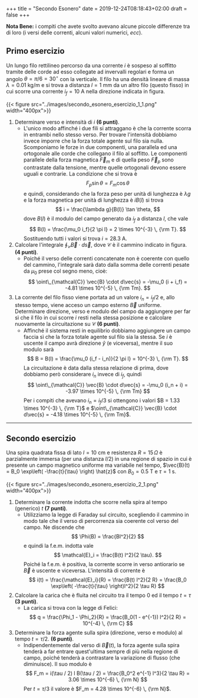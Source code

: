 +++
title = "Secondo Esonero"
date = 2019-12-24T08:18:43+02:00
draft = false
+++

**Nota Bene:** i compiti che avete svolto avevano alcune piccole differenze tra di loro (i versi delle correnti, alcuni valori numerici, *ecc*).

## Primo esercizio

Un lungo filo rettilineo percorso da una corrente $i$ è sospeso al soffitto tramite delle corde ad esso collegate ad invervalli regolari e forma un angolo $\theta = \pi / 6 = 30^\circ$ con la verticale. Il filo ha una densità lineare di massa $\lambda = 0.01$ kg/m e si trova a distanza $l = 1$ mm da un altro filo (questo fisso) in cui scorre una corrente $i_f = 10$ A nella direzione indicata in figura.

{{< figure src="../images/secondo_esonero_esercizio_1_1.png"  width="400px">}}

1. Determinare verso e intensità di $i$ **(6 punti)**.
	* L'unico modo affinché i due fili si attraggano è che la corrente scorra in entrambi nello stesso verso. Per trovare l'intensità dobbiamo invece imporre che la forza totale agente sul filo sia nulla. Scomponiamo le forze in due componenti, una parallela ed una ortogonale alle corde che collegano il filo al soffitto. Le componenti parallele della forza magnetica $\vec{F}_m$ e di quella peso $\vec{F}_p$ sono contrastate dalla tensione, mentre quelle ortogonali devono essere uguali e contrarie. La condizione che si trova è
	$$
	F_p \sin \theta = F_m \cos \theta
	$$
	e quindi, considerando che la forza peso per unità di lunghezza è $\lambda g$ e la forza magnetica per unità di lunghezza è $i B(l)$ si trova
	$$
	i = \frac{\lambda g}{B(l)} \tan \theta,
	$$
	dove $B(l)$ è il modulo del campo generato da $i_f$ a distanza $l$, che vale
	$$
	B(l) = \frac{\mu_0 i_f}{2 \pi l} = 2 \times 10^{-3} \, {\rm T}.
	$$
	Sostituendo tutti i valori si trova $i = 28.3$ A.
2. Calcolare l'integrale $\oint_{\mathcal{C}} \vec{B} \cdot d\vec{s}$, dove $\mathcal{C}$ è il cammino indicato in figura. **(4 punti)**.
	* Poiché il verso delle correnti concatenate non è coerente con quello del cammino, l'integrale sarà dato dalla somma delle correnti pesate da $\mu_0$ prese col segno meno, cioè:
	$$
	\oint\_{\mathcal{C}} \vec{B} \cdot d\vec{s} = -\mu_0 (i + i_f) = -4.81 \times 10^{-5} \, {\rm Tm}.
	$$
3. La corrente del filo fisso viene portata ad un valore $i_n = i_f / 2$ e, allo stesso tempo, viene acceso un campo esterno $\vec{B}$ uniforme. Determinare direzione, verso e modulo del campo da aggiungere per far sì che il filo in cui scorre $i$ resti nella stessa posizione e calcolare nuovamente la circuitazione su $\mathcal{C}$ **(6 punti)**.
	* Affinché il sistema resti in equilibrio dobbiamo aggiungere un campo faccia sì che la forza totale agente sul filo sia la stessa. Se $i$ è uscente il campo avrà direzione $\hat{y}$ (e viceversa), mentre il suo modulo sarà
	$$
	B = B(l) = \frac{\mu_0 (i_f - i_n)}{2 \pi l} = 10^{-3} \, {\rm T}.
	$$
	La circuitazione è data dalla stessa relazione di prima, dove dobbiamo però considerare $i_n$ invece di $i_f$, quindi
	$$
	\oint\_{\mathcal{C}} \vec{B} \cdot d\vec{s} = -\mu_0 (i_n + i) = -3.97 \times 10^{-5} \, {\rm Tm}
	$$
	Per i compiti che avevano $i_n = i_f / 3$ si ottengono i valori $B = 1.33 \times 10^{-3} \, {\rm T}$ e $\oint\_{\mathcal{C}} \vec{B} \cdot d\vec{s} = -4.18 \times 10^{-5} \, {\rm Tm}$.

---

## Secondo esercizio

Una spira quadrata fissa di lato $l = 10$ cm e resistenza $R = 15\, \Omega$ è parzialmente immersa (per una distanza $l/2$) in una regione di spazio in cui è presente un campo magnetico uniforme ma variabile nel tempo, $\vec{B}(t) = B_0 \exp\left( -\frac{t}{\tau} \right) \hat{z}$ con $B_0 = 0.5$ T e $\tau = 1$ s. 

{{< figure src="../images/secondo_esonero_esercizio_2_1.png"  width="400px">}}

1. Determinare la corrente indotta che scorre nella spira al tempo (generico) $t$ **(7 punti)**.
	* Utilizziamo la legge di Faraday sul circuito, scegliendo il cammino in modo tale che il verso di percorrenza sia coerente col verso del campo. Ne discende che
	$$
	\Phi(B) = \frac{Bl^2}{2}
	$$
	e quindi la f.e.m. indotta vale
	$$
	\mathcal{E}_i = \frac{B(t) l^2}{2 \tau}.
	$$
	Poiché la f.e.m. è positiva, la corrente scorre in verso antiorario se $\vec{B}$ è uscente e viceversa. L'intensità di corrente è
	$$
	i(t) = \frac{\mathcal{E}_i}{R} = \frac{B(t) l^2}{2 R} = \frac{B_0 \exp\left( -\frac{t}{\tau} \right)l^2}{2 \tau R}
	$$
2. Calcolare la carica che è fluita nel circuito tra il tempo $0$ ed il tempo $t = \tau$ **(3 punti)**.
	* La carica si trova con la legge di Felici:
	$$
	q = \frac{\Phi_1 - \Phi_2}{R} = \frac{B_0(1 - e^{-1}) l^2}{2 R} = 10^{-4} \, {\rm C}
	$$
3. Determinare la forza agente sulla spira (direzione, verso e modulo) al tempo $t = \tau / 2$. **(6 punti)**.
	* Indipendentemente dal verso di $\vec{B}(t)$, la forza agente sulla spira tenderà a far entrare quest'ultima sempre di più nella regione di campo, poiché tenderà a contrastare la variazione di flusso (che diminuisce). Il suo modulo è
	$$
	F_m = i(\tau / 2) l B(\tau / 2) = \frac{B_0^2 e^{-1} l^3}{2 \tau R} = 3.06 \times 10^{-6} \, {\rm N}
	$$
	Per $t = \tau / 3$ il valore è $F_m = 4.28 \times 10^{-6} \, {\rm N}$.
